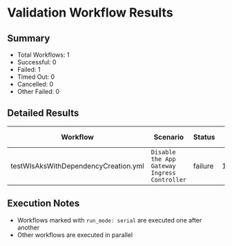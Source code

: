 # Validation Workflow Results

## Summary
- Total Workflows: 1
- Successful: 0
- Failed: 1
- Timed Out: 0
- Cancelled: 0
- Other Failed: 0

## Detailed Results

| Workflow | Scenario | Status | Duration | Run URL |
|----------|----------|---------|-----------|----------|
| testWlsAksWithDependencyCreation.yml | `Disable the App Gateway Ingress Controller` | failure | 1h:55m:32s | [View Run](https://github.com/azure-javaee/weblogic-azure/actions/runs/16668154065) |


## Execution Notes
- Workflows marked with `run_mode: serial` are executed one after another
- Other workflows are executed in parallel
